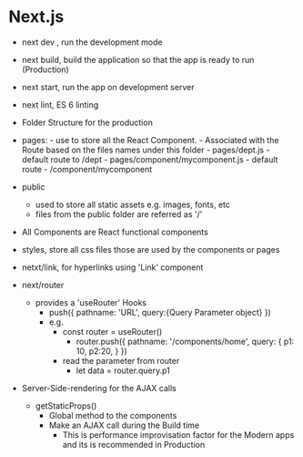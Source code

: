 # Next.js

- next dev , run the development mode
- next build, build the application so that the app is ready to run (Production)
- next start, run the app on development server
- next lint, ES 6 linting

- Folder Structure for the production

- pages: 
        - use to store  all the React Component. 
        - Associated with the Route based on the files names under this folder
            - pages/dept.js
                - default route to /dept
            - pages/component/mycomponent.js
                - default route
                    - /component/mycomponent        
- public
    - used to store all static assets  e.g. images, fonts, etc
    - files from the public folder are referred as '/'
- All Components are React functional components               

- styles, store all css files those are used by the components or pages           

- netxt/link, for hyperlinks using 'Link' component
- next/router 
    - provides a 'useRouter' Hooks
        - push({
            pathname: 'URL',
            query:{Query Parameter object}
        })
        - e.g.
            - const router = useRouter()
                - router.push({
                    pathname: '/components/home',
                    query: {
                        p1: 10, p2:20,
                    }
                })
            - read the parameter from router
                - let data = router.query.p1

- Server-Side-rendering for the AJAX calls 
    - getStaticProps()
        - Global method to the components
        - Make an AJAX call during the Build time
            - This is performance improvisation factor for the Modern apps and its is recommended in Production                      


